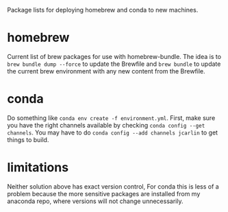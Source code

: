 Package lists for deploying homebrew and conda to new machines.

# homebrew
Current list of brew packages for use with homebrew-bundle. The idea is to
`brew bundle dump --force` to update the Brewfile and `brew bundle` to
update the current brew environment with any new content from the Brewfile.

# conda
Do something like `conda env create -f environment.yml`. First, make sure
you have the right channels available by checking `conda config --get
channels`. You may have to do `conda config --add channels jcarlin` to get
things to build.

# limitations
Neither solution above has exact version control, For conda this is less of
a problem because the more sensitive packages are installed from my
anaconda repo, where versions will not change unnecessarily.
